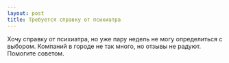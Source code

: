 ```yaml
---
layout: post 
title: Требуется справку от психиатра 
--- 
```

Хочу справку от психиатра, но уже пару недель не могу определиться с выбором. Компаний в городе не так много, но отзывы не радуют. Помогите советом.
